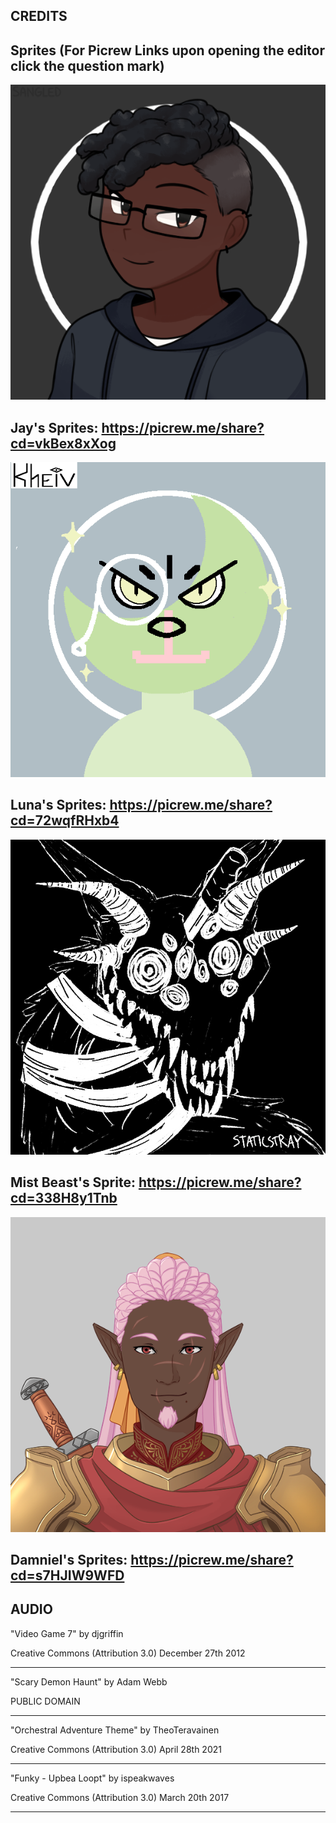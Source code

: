 CREDITS
-------------------------------------------
Sprites (For Picrew Links upon opening the editor click the question mark)
-------------------------------------------
<img src ="https://raw.githubusercontent.com/ChivesEG/Brock-ISAC-1P04-Repository/main/assets/Sprites/Jay_Neutral.png">

Jay's Sprites: https://picrew.me/share?cd=vkBex8xXog
-------------------------------------------
<img src ="https://raw.githubusercontent.com/ChivesEG/Brock-ISAC-1P04-Repository/main/assets/Sprites/Luna_Neutral.png">

Luna's Sprites: https://picrew.me/share?cd=72wqfRHxb4
-------------------------------------------
<img src ="https://raw.githubusercontent.com/ChivesEG/Brock-ISAC-1P04-Repository/main/assets/Sprites/Mist_Beast.png">

Mist Beast's Sprite: https://picrew.me/share?cd=338H8y1Tnb
-------------------------------------------
<img src ="https://raw.githubusercontent.com/ChivesEG/Brock-ISAC-1P04-Repository/main/assets/Sprites/Damniel_Neutral.png">

Damniel's Sprites: https://picrew.me/share?cd=s7HJIW9WFD
-------------------------------------------

AUDIO
-------------------------------------------
"Video Game 7"
by djgriffin

Creative Commons (Attribution 3.0)
December 27th 2012

-------------------------------------------
"Scary Demon Haunt"
by Adam Webb

PUBLIC DOMAIN

-------------------------------------------
"Orchestral Adventure Theme"
by TheoTeravainen

Creative Commons (Attribution 3.0)
April 28th 2021

-------------------------------------------
"Funky - Upbea Loopt"
by ispeakwaves

Creative Commons (Attribution 3.0)
March 20th 2017

-------------------------------------------
